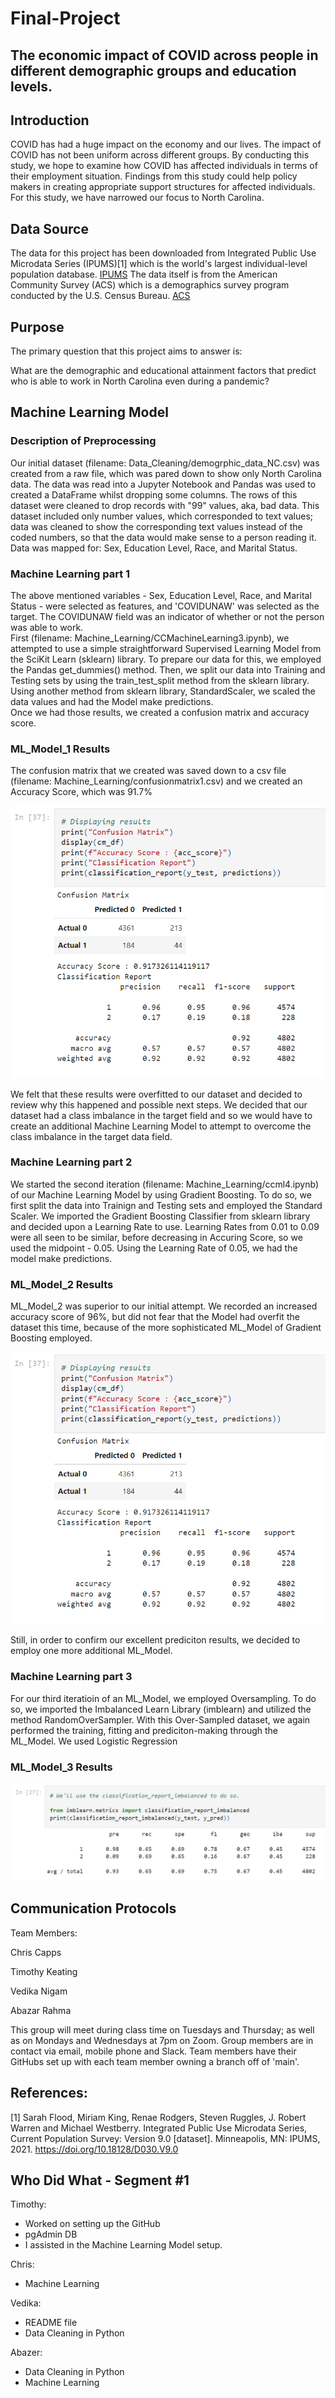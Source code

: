 # Final-Project

## The economic impact of COVID across people in different demographic groups and education levels.

## Introduction
COVID has had a huge impact on the economy and our lives. The impact of COVID has not been uniform across different groups. By conducting this study, we hope to examine how COVID has affected individuals in terms of their employment situation. Findings from this study could help policy makers in creating appropriate support structures for affected individuals. For this study, we have narrowed our focus to North Carolina. 

## Data Source
The data for this project has been downloaded from Integrated Public Use Microdata Series (IPUMS)[1] which is the world's largest individual-level population database.
[IPUMS](https://en.wikipedia.org/wiki/IPUMS)
The data itself is from the American Community Survey (ACS) which is a demographics survey program conducted by the U.S. Census Bureau.
[ACS](https://en.wikipedia.org/wiki/American_Community_Survey)

## Purpose
The primary question that this project aims to answer is:

What are the demographic and educational attainment factors that predict who is able to work in North Carolina even during a pandemic?

## Machine Learning Model
### Description of Preprocessing

Our initial dataset (filename: Data_Cleaning/demogrphic_data_NC.csv) was created from a raw file, which was pared down to show only North Carolina data. The data was read into a Jupyter Notebook and Pandas was used to created a DataFrame whilst dropping some columns.  The rows of this dataset were cleaned to drop records with "99" values, aka, bad data.  This dataset included only number values, which corresponded to text values; data was cleaned to show the corresponding text values instead of the coded numbers, so that the data would make sense to a person reading it.  Data was mapped for: Sex, Education Level, Race, and Marital Status.  

### Machine Learning part 1
The above mentioned variables - Sex, Education Level, Race, and Marital Status - were selected as features, and 'COVIDUNAW' was selected as the target.  The COVIDUNAW field was an indicator of whether or not the person was able to work.  
First (filename: Machine_Learning/CCMachineLearning3.ipynb), we attempted to use a simple straightforward Supervised Learning Model from the SciKit Learn (sklearn) library.  To prepare our data for this, we employed the Pandas get_dummies() method. Then, we split our data into Training and Testing sets by using the train_test_split method from the sklearn library.  Using another method from sklearn library, StandardScaler, we scaled the data values and had the Model make predictions.  
Once we had those results, we created a confusion matrix and accuracy score.

### ML_Model_1 Results
The confusion matrix that we created was saved down to a csv file (filename: Machine_Learning/confusionmatrix1.csv) and we created an Accuracy Score, which was 91.7%

![Confusion Matrix #1](Resources/cm1.png)

We felt that these results were overfitted to our dataset and decided to review why this happened and possible next steps.  We decided that our dataset had a class imbalance in the target field and so we would have to create an additional Machine Learning Model to attempt to overcome the class imbalance in the target data field.

### Machine Learning part 2
We started the second iteration (filename: Machine_Learning/ccml4.ipynb) of our Machine Learning Model by using Gradient Boosting.  To do so, we first split the data into Trainign and Testing sets and employed the Standard Scaler.  We imported the Gradient Boosting Classifier from sklearn library and decided upon a Learning Rate to use.  Learning Rates from 0.01 to 0.09 were all seen to be similar, before decreasing in Accuring Score, so we used the midpoint - 0.05.  Using the Learning Rate of 0.05, we had the model make predictions.

### ML_Model_2 Results
ML_Model_2 was superior to our initial attempt.  We recorded an increased accuracy score of 96%, but did not fear that the Model had overfit the dataset this time, because of the more sophisticated ML_Model of Gradient Boosting employed.

![Confusion Matrix #2](Resources/cm1.png)

Still, in order to confirm our excellent prediciton results, we decided to employ one more additional ML_Model.

### Machine Learning part 3
For our third iteratioin of an ML_Model, we employed Oversampling.  To do so, we imported the Imbalanced Learn Library (imblearn) and utilized the method RandomOverSampler.  With this Over-Sampled dataset, we again performed the training, fitting and prediciton-making through the ML_Model.  We used Logistic Regression 

### ML_Model_3 Results


![Classification Report](Resources/cm3.png)

## Communication Protocols
Team Members:

Chris Capps

Timothy Keating

Vedika Nigam

Abazar Rahma

This group will meet during class time on Tuesdays and Thursday; as well as on Mondays and Wednesdays at 7pm on Zoom. Group members are in contact via email, mobile phone and Slack. Team members have their GitHubs set up with each team member owning a branch off of 'main'.

## References: 

[1] Sarah Flood, Miriam King, Renae Rodgers, Steven Ruggles, J. Robert Warren and Michael Westberry. Integrated Public Use Microdata Series, Current Population Survey: Version 9.0 [dataset]. Minneapolis, MN: IPUMS, 2021. https://doi.org/10.18128/D030.V9.0



## Who Did What - Segment #1
Timothy: 
- Worked on setting up the GitHub
- pgAdmin DB
- I assisted in the Machine Learning Model setup.  

Chris:  
- Machine Learning 

Vedika:
- README file
- Data Cleaning in Python

Abazer:
- Data Cleaning in Python
- Machine Learning
